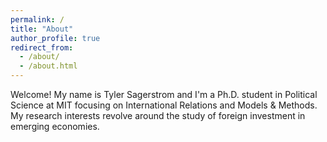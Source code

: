 ```yaml
---
permalink: /
title: "About"
author_profile: true
redirect_from:
  - /about/
  - /about.html
---
```


Welcome! My name is Tyler Sagerstrom and I'm a Ph.D. student in Political Science at MIT focusing on International Relations and Models & Methods. My research interests revolve around the study of foreign investment in emerging economies.
